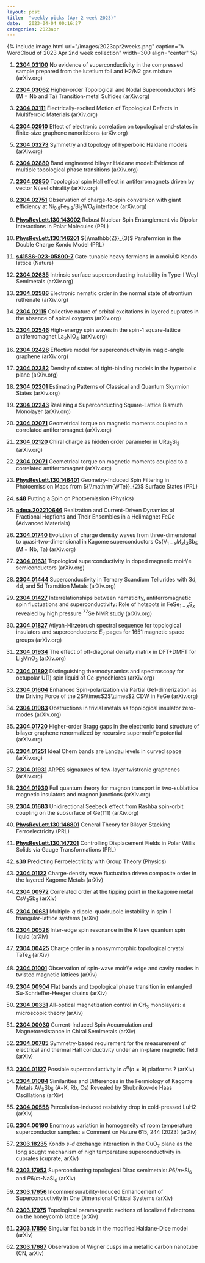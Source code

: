 ```yaml
---
layout: post
title:  "weekly picks (Apr 2 week 2023)"
date:   2023-04-04 00:16:27
categories: 2023apr
---
```



{% include image.html url="/images/2023apr2weeks.png" caption="A WordCloud of 2023 Apr 2nd week collection" width=300 align="center" %}


1. **[2304.03100](http://arxiv.org/abs/2304.03100)** No evidence of superconductivity in the compressed sample prepared from the lutetium foil and H2/N2 gas mixture (arXiv.org)

1. **[2304.03062](http://arxiv.org/abs/2304.03062)** Higher-order Topological and Nodal Superconductors MS (M = Nb and Ta) Transition-metal Sulfides (arXiv.org)

1. **[2304.03111](http://arxiv.org/abs/2304.03111)** Electrically-excited Motion of Topological Defects in Multiferroic Materials (arXiv.org)

1. **[2304.02910](http://arxiv.org/abs/2304.02910)** Effect of electronic correlation on topological end-states in finite-size graphene nanoribbons (arXiv.org)

1. **[2304.03273](http://arxiv.org/abs/2304.03273)** Symmetry and topology of hyperbolic Haldane models (arXiv.org)

1. **[2304.02880](http://arxiv.org/abs/2304.02880)** Band engineered bilayer Haldane model: Evidence of multiple topological phase transitions (arXiv.org)

1. **[2304.02850](http://arxiv.org/abs/2304.02850)** Topological spin Hall effect in antiferromagnets driven by vector N\\'eel chirality (arXiv.org)

1. **[2304.02751](http://arxiv.org/abs/2304.02751)** Observation of charge-to-spin conversion with giant efficiency at Ni$_{0.8}$Fe$_{0.2}$/Bi$_{2}$WO$_{6}$ interface (arXiv.org)

1. **[PhysRevLett.130.143002](https://link.aps.org/doi/10.1103/PhysRevLett.130.143002)** Robust Nuclear Spin Entanglement via Dipolar Interactions in Polar Molecules (PRL)

1. **[PhysRevLett.130.146201](https://link.aps.org/doi/10.1103/PhysRevLett.130.146201)** ${\\mathbb{Z}}_{3}$ Parafermion in the Double Charge Kondo Model (PRL)

1. **[s41586-023-05800-7](https://www.nature.com/articles/s41586-023-05800-7)** Gate-tunable heavy fermions in a moirÃ© Kondo lattice (Nature)







1. **[2304.02635](http://arxiv.org/abs/2304.02635)** Intrinsic surface superconducting instability in Type-I Weyl Semimetals (arXiv.org)

1. **[2304.02586](http://arxiv.org/abs/2304.02586)** Electronic nematic order in the normal state of strontium ruthenate (arXiv.org)

1. **[2304.02115](http://arxiv.org/abs/2304.02115)** Collective nature of orbital excitations in layered cuprates in the absence of apical oxygens (arXiv.org)

1. **[2304.02546](http://arxiv.org/abs/2304.02546)** High-energy spin waves in the spin-1 square-lattice antiferromagnet La$_2$NiO$_4$ (arXiv.org)

1. **[2304.02428](http://arxiv.org/abs/2304.02428)** Effective model for superconductivity in magic-angle graphene (arXiv.org)

1. **[2304.02382](http://arxiv.org/abs/2304.02382)** Density of states of tight-binding models in the hyperbolic plane (arXiv.org)

1. **[2304.02201](http://arxiv.org/abs/2304.02201)** Estimating Patterns of Classical and Quantum Skyrmion States (arXiv.org)


1. **[2304.02243](https://arxiv.org/abs/2304.02243)** Realizing a Superconducting Square-Lattice Bismuth Monolayer (arXiv.org)


1. **[2304.02071](http://arxiv.org/abs/2304.02071)** Geometrical torque on magnetic moments coupled to a correlated antiferromagnet (arXiv.org)

1. **[2304.02120](http://arxiv.org/abs/2304.02120)** Chiral charge as hidden order parameter in URu$_2$Si$_2$ (arXiv.org)

1. **[2304.02071](http://arxiv.org/abs/2304.02071)** Geometrical torque on magnetic moments coupled to a correlated antiferromagnet (arXiv.org)

1. **[PhysRevLett.130.146401](https://link.aps.org/doi/10.1103/PhysRevLett.130.146401)** Geometry-Induced Spin Filtering in Photoemission Maps from ${\\mathrm{WTe}}_{2}$ Surface States (PRL)

1. **[s48](https://physics.aps.org/articles/v16/s48)** Putting a Spin on Photoemission (Physics)





1. **[adma.202210646](https://onlinelibrary.wiley.com/doi/abs/10.1002/adma.202210646)** Realization and Current-Driven Dynamics of Fractional Hopfions and Their Ensembles in a Helimagnet FeGe (Advanced Materials)




1. **[2304.01740](http://arxiv.org/abs/2304.01740)** Evolution of charge density waves from three-dimensional to quasi-two-dimensional in Kagome superconductors Cs(V$_{1-x}M_{x}$)$_3$Sb$_5$ ($M$ = Nb, Ta) (arXiv.org)

1. **[2304.01631](http://arxiv.org/abs/2304.01631)** Topological superconductivity in doped magnetic moir\\'e semiconductors (arXiv.org)

1. **[2304.01444](http://arxiv.org/abs/2304.01444)** Superconductivity in Ternary Scandium Tellurides with 3d, 4d, and 5d Transition Metals (arXiv.org)

1. **[2304.01427](http://arxiv.org/abs/2304.01427)** Interrelationships between nematicity, antiferromagnetic spin fluctuations and superconductivity: Role of hotspots in FeSe$_{1-x}$S$_{x}$ revealed by high pressure $^{77}$Se NMR study (arXiv.org)

1. **[2304.01827](http://arxiv.org/abs/2304.01827)** Atiyah-Hirzebruch spectral sequence for topological insulators and superconductors: $E_2$ pages for 1651 magnetic space groups (arXiv.org)

1. **[2304.01934](http://arxiv.org/abs/2304.01934)** The effect of off-diagonal density matrix in DFT+DMFT for Li$_2$MnO$_3$ (arXiv.org)

1. **[2304.01892](http://arxiv.org/abs/2304.01892)** Distinguishing thermodynamics and spectroscopy for octupolar U(1) spin liquid of Ce-pyrochlores (arXiv.org)

1. **[2304.01604](http://arxiv.org/abs/2304.01604)** Enhanced Spin-polarization via Partial Ge1-dimerization as the Driving Force of the 2$\\times$2$\\times$2 CDW in FeGe (arXiv.org)

1. **[2304.01983](http://arxiv.org/abs/2304.01983)** Obstructions in trivial metals as topological insulator zero-modes (arXiv.org)

1. **[2304.01720](http://arxiv.org/abs/2304.01720)** Higher-order Bragg gaps in the electronic band structure of bilayer graphene renormalized by recursive supermoir\\'e potential (arXiv.org)

1. **[2304.01251](http://arxiv.org/abs/2304.01251)** Ideal Chern bands are Landau levels in curved space (arXiv.org)

1. **[2304.01931](http://arxiv.org/abs/2304.01931)** ARPES signatures of few-layer twistronic graphenes (arXiv.org)

1. **[2304.01930](http://arxiv.org/abs/2304.01930)** Full quantum theory for magnon transport in two-sublattice magnetic insulators and magnon junctions (arXiv.org)

1. **[2304.01683](http://arxiv.org/abs/2304.01683)** Unidirectional Seebeck effect from Rashba spin-orbit coupling on the subsurface of Ge(111) (arXiv.org)

1. **[PhysRevLett.130.146801](https://link.aps.org/doi/10.1103/PhysRevLett.130.146801)** General Theory for Bilayer Stacking Ferroelectricity (PRL)

1. **[PhysRevLett.130.147201](https://link.aps.org/doi/10.1103/PhysRevLett.130.147201)** Controlling Displacement Fields in Polar Willis Solids via Gauge Transformations (PRL)

1. **[s39](https://physics.aps.org/articles/v16/s39)** Predicting Ferroelectricity with Group Theory (Physics)








1. **[2304.01122](http://arxiv.org/abs/2304.01122)** Charge-density wave fluctuation driven composite order in the layered Kagome Metals (arXiv)

1. **[2304.00972](http://arxiv.org/abs/2304.00972)** Correlated order at the tipping point in the kagome metal CsV$_3$Sb$_5$ (arXiv)

1. **[2304.00681](http://arxiv.org/abs/2304.00681)** Multiple-$q$ dipole-quadrupole instability in spin-1 triangular-lattice systems (arXiv)

1. **[2304.00528](http://arxiv.org/abs/2304.00528)** Inter-edge spin resonance in the Kitaev quantum spin liquid (arXiv)

1. **[2304.00425](http://arxiv.org/abs/2304.00425)** Charge order in a nonsymmorphic topological crystal TaTe$_4$ (arXiv)

1. **[2304.01001](http://arxiv.org/abs/2304.01001)** Observation of spin-wave moir\\'e edge and cavity modes in twisted magnetic lattices (arXiv)

1. **[2304.00904](http://arxiv.org/abs/2304.00904)** Flat bands and topological phase transition in entangled Su-Schrieffer-Heeger chains (arXiv)

1. **[2304.00331](http://arxiv.org/abs/2304.00331)** All-optical magnetization control in CrI$_3$ monolayers: a microscopic theory (arXiv)

1. **[2304.00030](http://arxiv.org/abs/2304.00030)** Current-Induced Spin Accumulation and Magnetoresistance in Chiral Semimetals (arXiv)

1. **[2304.00785](http://arxiv.org/abs/2304.00785)** Symmetry-based requirement for the measurement of electrical and thermal Hall conductivity under an in-plane magnetic field (arXiv)


1. **[2304.01127](https://arxiv.org/abs/2304.01127)** Possible superconductivity in $d^{n} (n\neq 9)$ platforms ? (arXiv)



1. **[2304.01084](https://arxiv.org/abs/2304.01084)** Similarities and Differences in the Fermiology of Kagome Metals AV$_{3}$Sb$_{5}$ (A=K, Rb, Cs) Revealed by Shubnikov-de Haas Oscillations (arXiv)






1. **[2304.00558](https://arxiv.org/abs/2304.00558)** Percolation-induced resistivity drop in cold-pressed LuH2 (arXiv)




1. **[2304.00190](https://arxiv.org/abs/2304.00190)** Enormous variation in homogeneity of room temperature superconductor samples: a Comment on Nature 615, 244 (2023) (arXiv)




1. **[2303.18235](http://arxiv.org/abs/2303.18235)** Kondo $s$-$d$ exchange interaction in the CuO$_2$ plane as the long sought mechanism of high temperature superconductivity in cuprates (cuprate, arXiv)

1. **[2303.17953](http://arxiv.org/abs/2303.17953)** Superconducting topological Dirac semimetals: $P6/m$-Si$_6$ and $P6/m$-NaSi$_6$ (arXiv)

1. **[2303.17656](http://arxiv.org/abs/2303.17656)** Incommensurability-Induced Enhancement of Superconductivity in One Dimensional Critical Systems (arXiv)

1. **[2303.17975](http://arxiv.org/abs/2303.17975)** Topological paramagnetic excitons of localized f electrons on the honeycomb lattice (arXiv)

1. **[2303.17850](http://arxiv.org/abs/2303.17850)** Singular flat bands in the modified Haldane-Dice model (arXiv)

1. **[2303.17687](http://arxiv.org/abs/2303.17687)** Observation of Wigner cusps in a metallic carbon nanotube (CN, arXiv)




